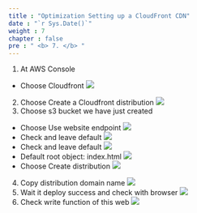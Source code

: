 ```yaml
---
title : "Optimization Setting up a CloudFront CDN"
date : "`r Sys.Date()`"
weight : 7
chapter : false
pre : " <b> 7. </b> "
---
```

1. At AWS Console
- Choose Cloudfront
![](../WorkShop2/07.optimization-cdn/435.png?featherlight=false&width=50pc)
2. Choose Create a Cloudfront distribution
![](../WorkShop2/07.optimization-cdn/436.png?featherlight=false&width=50pc)
3. Choose s3 bucket we have just created
- Choose Use website endpoint
![](../WorkShop2/07.optimization-cdn/437.png?featherlight=false&width=50pc)
- Check and leave default
![](../WorkShop2/07.optimization-cdn/438.png?featherlight=false&width=50pc)
- Check and leave default
![](../WorkShop2/07.optimization-cdn/439.png?featherlight=false&width=50pc)
- Default root object: index.html
![](../WorkShop2/07.optimization-cdn/440.png?featherlight=false&width=50pc)
- Choose Create distribution
![](../WorkShop2/07.optimization-cdn/441.png?featherlight=false&width=50pc)
4. Copy distribution domain name
![](../WorkShop2/07.optimization-cdn/442.png?featherlight=false&width=50pc)
5. Wait it deploy success and check with browser
![](../WorkShop2/07.optimization-cdn/443.png?featherlight=false&width=50pc)
6. Check write function of this web
![](../WorkShop2/07.optimization-cdn/444.png?featherlight=false&width=50pc)